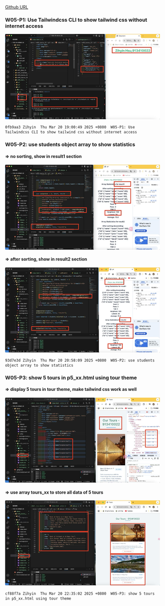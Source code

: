 [Github URL](https://github.com/zihyinhsu/1132-1N-demo-22)

### W05-P1: Use Tailwindcss CLI to show tailwind css without internet access

![alt text](img/p1-1.png)

```
0fb9aa3 Zihyin  Thu Mar 20 19:00:49 2025 +0800  W05-P1: Use Tailwindcss CLI to show tailwind css without internet access
```

### W05-P2: use students object array to show statistics

#### => no sorting, show in result1 section

![alt text](img/p2-1.png)

#### => after sorting, show in result2 section

![alt text](img/p2-2.png)

```
93d7e3d Zihyin  Thu Mar 20 20:58:09 2025 +0800  W05-P2: use students object array to show statistics
```

### W05-P3: show 5 tours in p5_xx.html using tour theme

#### => display 5 tours in tour theme, make tailwind css work as well

![alt text](img/p3-1.png)

#### => use array tours_xx to store all data of 5 tours

![alt text](img/p3-2.png)

```
cf88f7a Zihyin  Thu Mar 20 22:35:02 2025 +0800  W05-P3: show 5 tours in p5_xx.html using tour theme
```
